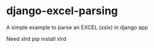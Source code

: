 django-excel-parsing
====================
A simple example to parse an EXCEL (xslx) in django app

Need xlrd
pip install xlrd
